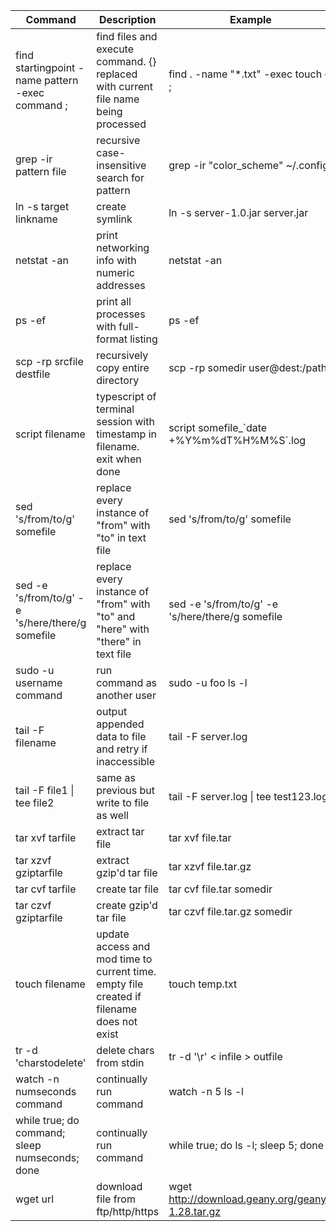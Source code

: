 Command|Description|Example
---|---|---
find startingpoint -name pattern -exec command \;|find files and execute command. {} replaced with current file name being processed|find . -name "*.txt" -exec touch {} \;
grep -ir pattern file|recursive case-insensitive search for pattern|grep -ir "color_scheme" ~/.config
ln -s target linkname|create symlink|ln -s server-1.0.jar server.jar
netstat -an|print networking info with numeric addresses|netstat -an
ps -ef|print all processes with full-format listing|ps -ef
scp -rp srcfile destfile|recursively copy entire directory|scp -rp somedir user@dest:/path
script filename|typescript of terminal session with timestamp in filename. exit when done|script somefile_\`date +%Y%m%dT%H%M%S\`.log
sed 's/from/to/g' somefile|replace every instance of "from" with "to" in text file|sed 's/from/to/g' somefile
sed -e 's/from/to/g' -e 's/here/there/g somefile|replace every instance of "from" with "to" and "here" with "there" in text file|sed -e 's/from/to/g' -e 's/here/there/g somefile
sudo -u username command|run command as another user|sudo -u foo ls -l
tail -F filename|output appended data to file and retry if inaccessible|tail -F server.log
tail -F file1 &#124; tee file2 |same as previous but write to file as well|tail -F server.log &#124; tee test123.log
tar xvf tarfile|extract tar file|tar xvf file.tar
tar xzvf gziptarfile|extract gzip'd tar file|tar xzvf file.tar.gz
tar cvf tarfile|create tar file|tar cvf file.tar somedir
tar czvf gziptarfile|create gzip'd tar file|tar czvf file.tar.gz somedir
touch filename|update access and mod time to current time. empty file created if filename does not exist|touch temp.txt
tr -d 'charstodelete'|delete chars from stdin|tr -d '\r' < infile > outfile
watch -n numseconds command|continually run command|watch -n 5 ls -l
while true; do command; sleep numseconds; done|continually run command|while true; do ls -l; sleep 5; done
wget url|download file from ftp/http/https|wget http://download.geany.org/geany-1.28.tar.gz
